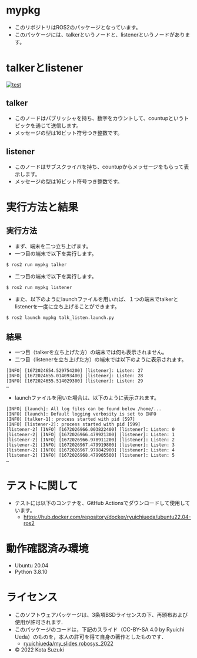 # mypkg
* このリポジトリはROS2のパッケージとなっています。
* このパッケージには、talkerというノードと、listenerというノードがあります。

# talkerとlistener
[![test](https://github.com/kotasuzuki0526/mypkg/actions/workflows/test.yml/badge.svg)](https://github.com/kotasuzuki0526/mypkg/actions/workflows/test.yml)

## talker
* このノードはパブリッシャを持ち、数字をカウントして、countupというトピックを通じて送信します。
* メッセージの型は16ビット符号つき整数です。

## listener
* このノードはサブスクライバを持ち、countupからメッセージをもらって表示します。
* メッセージの型は16ビット符号つき整数です。

# 実行方法と結果

## 実行方法
* まず、端末を二つ立ち上げます。	
* 一つ目の端末で以下を実行します。
```
$ ros2 run mypkg talker
```
* 二つ目の端末で以下を実行します。
```
$ ros2 run mypkg listener
```
* また、以下のようにlaunchファイルを用いれば、１つの端末でtalkerとlistenerを一度に立ち上げることができます。
```
$ ros2 launch mypkg talk_listen.launch.py
```
## 結果
* 一つ目（talkerを立ち上げた方）の端末では何も表示されません。
* 二つ目（listenerを立ち上げた方）の端末では以下のように表示されます。
```
[INFO] [1672024654.529754200] [listener]: Listen: 27
[INFO] [1672024655.014093400] [listener]: Listen: 28
[INFO] [1672024655.514029300] [listener]: Listen: 29 
…
```
* launchファイルを用いた場合は、以下のように表示されます。
```
[INFO] [launch]: All log files can be found below /home/...
[INFO] [launch]: Default logging verbosity is set to INFO
[INFO] [talker-1]: process started with pid [597]
[INFO] [listener-2]: process started with pid [599]
[listener-2] [INFO] [1672026966.003822400] [listener]: Listen: 0
[listener-2] [INFO] [1672026966.479921300] [listener]: Listen: 1
[listener-2] [INFO] [1672026966.978911200] [listener]: Listen: 2
[listener-2] [INFO] [1672026967.479919800] [listener]: Listen: 3
[listener-2] [INFO] [1672026967.979842900] [listener]: Listen: 4
[listener-2] [INFO] [1672026968.479905500] [listener]: Listen: 5
…
```
# テストに関して
* テストには以下のコンテナを、GitHub Actionsでダウンロードして使用しています。
	* https://hub.docker.com/repository/docker/ryuichiueda/ubuntu22.04-ros2

# 動作確認済み環境
* Ubuntu 20.04
* Python 3.8.10

# ライセンス
* このソフトウェアパッケージは、3条項BSDライセンスの下、再頒布および使用が許可されます.
* このパッケージのコードは，下記のスライド（CC-BY-SA 4.0 by Ryuichi Ueda）のものを，本人の許可を得て自身の著作としたものです．
	* [ryuichiueda/my_slides robosys_2022](https://github.com/ryuichiueda/my_slides/tree/master/robosys_2022)
* © 2022 Kota Suzuki
                          
